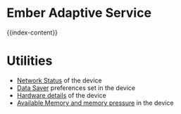 # Ember Adaptive Service

{{index-content}}

# Utilities

- [Network Status](/docs/network) of the device
- [Data Saver](/docs/savedata) preferences set in the device
- [Hardware details](/docs/hardware-concurrency) of the device
- [Available Memory and memory pressure](/docs/memory) in the device
